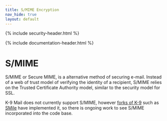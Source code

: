 ```yaml
---
title: S/MIME Encryption 
nav_hide: true 
layout: default
---
```


{% include security-header.html %}

{% include documentation-header.html %}

# S/MIME

S/MIME or Secure MIME, is a alternative method of securing e-mail. 
Instead of a web of trust model of verifying the identity of a recipient, 
S/MIME relies on the Trusted Certificate Authority model, similar to the security model for SSL.

K-9 Mail does not currently support S/MIME, however <a href="basedOnK9.html">forks of K-9</a> 
such as <a href="https://github.com/FAU-Inf2/SMile">SMile</a> have implemented it, so there is ongoing work to see 
S/MIME incorporated into the code base.
